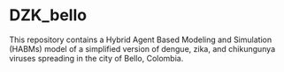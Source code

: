 # DZK_bello
This repository contains a Hybrid Agent Based Modeling and Simulation (HABMs) model of a simplified version of dengue, zika, and chikungunya viruses spreading in the city of Bello, Colombia.
